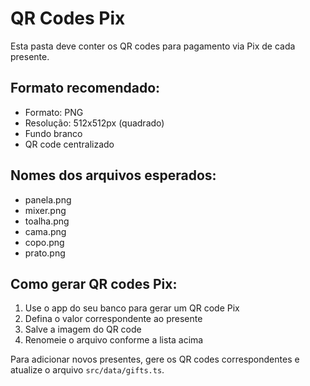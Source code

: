 # QR Codes Pix

Esta pasta deve conter os QR codes para pagamento via Pix de cada presente.

## Formato recomendado:

- Formato: PNG
- Resolução: 512x512px (quadrado)
- Fundo branco
- QR code centralizado

## Nomes dos arquivos esperados:

- panela.png
- mixer.png
- toalha.png
- cama.png
- copo.png
- prato.png

## Como gerar QR codes Pix:

1. Use o app do seu banco para gerar um QR code Pix
2. Defina o valor correspondente ao presente
3. Salve a imagem do QR code
4. Renomeie o arquivo conforme a lista acima

Para adicionar novos presentes, gere os QR codes correspondentes e atualize o arquivo `src/data/gifts.ts`.

